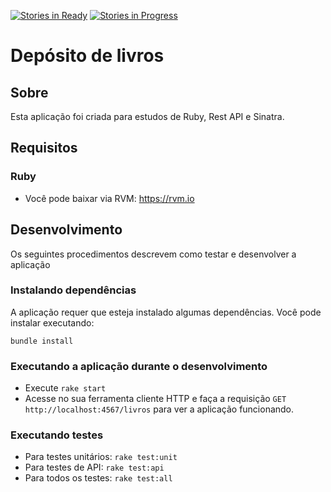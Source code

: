 [![Stories in Ready](https://badge.waffle.io/jcsfbass/deposit-books.svg?label=ready&title=A%20Fazer)](https://waffle.io/jcsfbass/deposit-books)
[![Stories in Progress](https://badge.waffle.io/jcsfbass/deposit-books.svg?label=In%20Progress&title=Fazendo)](https://waffle.io/jcsfbass/deposit-books)
# Depósito de livros


## Sobre

Esta aplicação foi criada para estudos de Ruby, Rest API e Sinatra.


## Requisitos


### Ruby

- Você pode baixar via RVM: https://rvm.io


## Desenvolvimento

Os seguintes procedimentos descrevem como testar e desenvolver a aplicação


### Instalando dependências

A aplicação requer que esteja instalado algumas dependências. Você pode instalar executando:

```
bundle install
```

### Executando a aplicação durante o desenvolvimento

- Execute `rake start`
- Acesse no sua ferramenta cliente HTTP e faça a requisição `GET http://localhost:4567/livros` para ver a aplicação funcionando.


### Executando testes

- Para testes unitários: `rake test:unit`
- Para testes de API: `rake test:api`
- Para todos os testes: `rake test:all`
